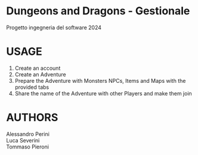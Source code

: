 # Dungeons and Dragons - Gestionale
Progetto ingegneria del software 2024

# USAGE
1. Create an account
2. Create an Adventure
3. Prepare the Adventure with Monsters NPCs, Items and Maps with the provided tabs
4. Share the name of the Adventure with other Players and make them join

# AUTHORS
Alessandro Perini <br>
Luca Severini <br>
Tommaso Pieroni <br>
